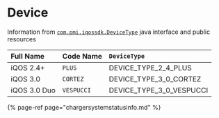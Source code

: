 # Device

Information from [`com.pmi.iqossdk.DeviceType`](../reversing/) java interface and public resources

| Full Name | Code Name | `DeviceType` |
| :--- | :--- | :--- |
| iQOS 2.4+ | `PLUS` | DEVICE\_TYPE\_2\_4\_PLUS |
| iQOS 3.0 | `CORTEZ` | DEVICE\_TYPE\_3\_0\_CORTEZ |
| iQOS 3.0 Duo | `VESPUCCI` | DEVICE\_TYPE\_3\_0\_VESPUCCI |

{% page-ref page="chargersystemstatusinfo.md" %}



